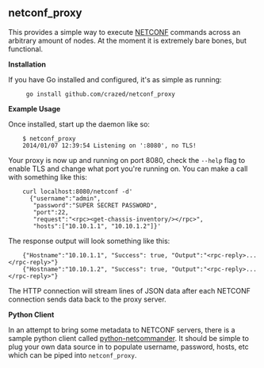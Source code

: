 ## netconf_proxy
This provides a simple way to execute [NETCONF](http://en.wikipedia.org/wiki/NETCONF) commands across an arbitrary amount of nodes. At the moment it is extremely bare bones, but functional.

**Installation**

If you have Go installed and configured, it's as simple as running:

         go install github.com/crazed/netconf_proxy

**Example Usage**

Once installed, start up the daemon like so:

        $ netconf_proxy
        2014/01/07 12:39:54 Listening on ':8080', no TLS!


Your proxy is now up and running on port 8080, check the `--help` flag to enable TLS and change what port you're running on. You can make a call with something like this:

        curl localhost:8080/netconf -d'
          {"username":"admin",
           "password":"SUPER SECRET PASSWORD",
           "port":22,
           "request":"<rpc><get-chassis-inventory/></rpc>",
           "hosts":["10.10.1.1", "10.10.1.2"]}'

The response output will look something like this:

        {"Hostname":"10.10.1.1", "Success": true, "Output":"<rpc-reply>...</rpc-reply>"}
        {"Hostname":"10.10.1.2", "Success": true, "Output":"<rpc-reply>...</rpc-reply>"}

The HTTP connection will stream lines of JSON data after each NETCONF connection sends data back to the proxy server.

**Python Client**

In an attempt to bring some metadata to NETCONF servers, there is a sample python client called [python-netcommander](http://github.com/crazed/python-netcommander). It should be simple to plug your own data source in to populate username, password, hosts, etc which can be piped into `netconf_proxy`.

